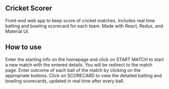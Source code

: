 ## Cricket Scorer
Front-end web app to keep score of cricket matches. Includes real time batting and bowling scorecard for each team.
Made with React, Redux, and Material UI.

## How to use
Enter the starting info on the homepage and click on START MATCH to start a new match with the entered details. You will be redirect to the match page.
Enter outcome of each ball of the match by clicking on the appropriate buttons.
Click on SCORECARD to view the detailed batting and bowling scorecards, updated in real time after every ball.
